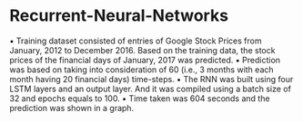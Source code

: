 # Recurrent-Neural-Networks

▪ Training dataset consisted of entries of Google Stock Prices from January, 2012 to December 2016. Based on the training data, the stock prices of the financial days of January, 2017 was predicted. 
▪ Prediction was based on taking into consideration of 60 (i.e., 3 months with each month having 20 financial days) time-steps. 
▪ The RNN was built using four LSTM layers and an output layer. And it was compiled using a batch size of 32 and epochs equals to 100. 
▪ Time taken was 604 seconds and the prediction was shown in a graph.
